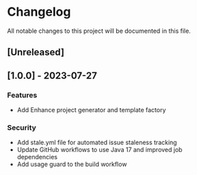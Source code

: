 # Changelog

All notable changes to this project will be documented in this file.

## [Unreleased]
## [1.0.0] - 2023-07-27

### Features

- Add Enhance project generator and template factory

### Security

- Add stale.yml file for automated issue staleness tracking
- Update GitHub workflows to use Java 17 and improved job dependencies
- Add usage guard to the build workflow

<!-- generated by git-cliff -->
